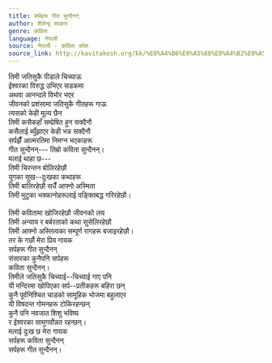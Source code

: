 ```yaml
---
title: सर्पहरू गीत सुन्दैनन्
author: शैलेन्द्र साकार
genre: कविता
language: नेपाली
source: नेपाली - कविता कोश
source_link: http://kavitakosh.org/kk/%E0%A4%B6%E0%A5%88%E0%A4%B2%E0%A5%87%E0%A4%A8%E0%A5%8D%E0%A4%A6%E0%A5%8D%E0%A4%B0_%E0%A4%B8%E0%A4%BE%E0%A4%95%E0%A4%BE%E0%A4%B0
---
```


तिमी जतिसुकै पीडाले चिच्याऊ  
ईश्वरका विरुद्ध उभिएर सडकमा  
अथवा आनन्दले विभोर भएर  
जीवनको प्रशंसामा जतिसुकै गीतहरू गाऊ  
त्यसको केही मूल्य छैन  
तिमी कसैकहाँ सम्प्रेषित हुन सक्दैनौ  
कसैलाई ब्युँझाएर केही भन्न सक्दैनौ  
सर्पझैँ आत्मरतिमा निमग्न भएकाहरू  
गीत सुन्दैनन्--- तिम्रो कविता सुन्दैनन्।  
मलाई थाहा छ---  
तिमी चिरन्तन बोलिरहेछौ  
युगका सुख--दुःखका कथाहरू  
तिमी बालिरहेछौ सधैँ आफ्नो अस्मिता  
तिमी मुटुका भक्कानोहरूलाई पङ्क्तिबद्ध गरिरहेछौ।  
   
तिमी कवितामा खोजिरहेछौ जीवनको लय  
तिमी अन्याय र बर्बरताको कथा सुसेलिरहेछौ  
तिमी आफ्नो अस्तित्वका सम्पूर्ण रागहरू बजाइरहेछौ।  
तर के गर्छौ मेरा प्रिय गायक  
सर्पहरू गीत सुन्दैनन्  
संसारका कुनैपनि सर्पहरू  
कविता सुन्दैनन्।  
तिमीले जतिसुकै चिच्याई--चिच्याई गाए पनि  
यी मन्दिरमा खोपिएका सर्प--प्रतीकहरू बहिरा छन्  
कुनै पूर्वनिश्चित चाडको सामूहिक भोजमा बहुलाएर  
यी विषदन्त गोमनहरू टोकिरहन्छन्  
कुनै पनि नवजात शिशु भविष्य  
र ईश्वरका सामुगर्वोन्नत रहन्छन्।  
मलाई दुःख छ मेरा गायक  
सर्पहरू कविता सुन्दैनन्  
सर्पहरू गीत सुन्दैनन्।

